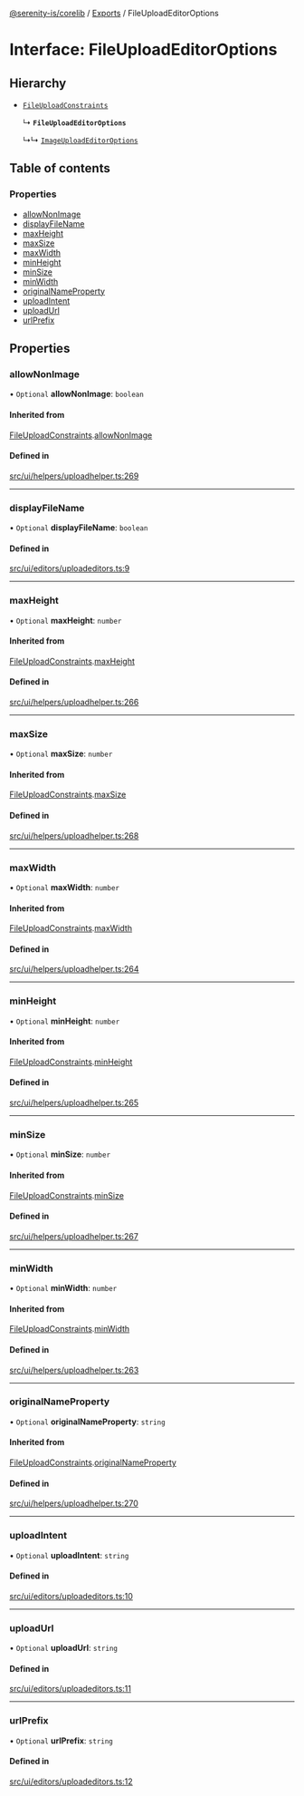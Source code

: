 [@serenity-is/corelib](../README.md) / [Exports](../modules.md) / FileUploadEditorOptions

# Interface: FileUploadEditorOptions

## Hierarchy

- [`FileUploadConstraints`](FileUploadConstraints.md)

  ↳ **`FileUploadEditorOptions`**

  ↳↳ [`ImageUploadEditorOptions`](ImageUploadEditorOptions.md)

## Table of contents

### Properties

- [allowNonImage](FileUploadEditorOptions.md#allownonimage)
- [displayFileName](FileUploadEditorOptions.md#displayfilename)
- [maxHeight](FileUploadEditorOptions.md#maxheight)
- [maxSize](FileUploadEditorOptions.md#maxsize)
- [maxWidth](FileUploadEditorOptions.md#maxwidth)
- [minHeight](FileUploadEditorOptions.md#minheight)
- [minSize](FileUploadEditorOptions.md#minsize)
- [minWidth](FileUploadEditorOptions.md#minwidth)
- [originalNameProperty](FileUploadEditorOptions.md#originalnameproperty)
- [uploadIntent](FileUploadEditorOptions.md#uploadintent)
- [uploadUrl](FileUploadEditorOptions.md#uploadurl)
- [urlPrefix](FileUploadEditorOptions.md#urlprefix)

## Properties

### allowNonImage

• `Optional` **allowNonImage**: `boolean`

#### Inherited from

[FileUploadConstraints](FileUploadConstraints.md).[allowNonImage](FileUploadConstraints.md#allownonimage)

#### Defined in

[src/ui/helpers/uploadhelper.ts:269](https://github.com/serenity-is/serenity/blob/master/packages/corelib/src/ui/helpers/uploadhelper.ts#L269)

___

### displayFileName

• `Optional` **displayFileName**: `boolean`

#### Defined in

[src/ui/editors/uploadeditors.ts:9](https://github.com/serenity-is/serenity/blob/master/packages/corelib/src/ui/editors/uploadeditors.ts#L9)

___

### maxHeight

• `Optional` **maxHeight**: `number`

#### Inherited from

[FileUploadConstraints](FileUploadConstraints.md).[maxHeight](FileUploadConstraints.md#maxheight)

#### Defined in

[src/ui/helpers/uploadhelper.ts:266](https://github.com/serenity-is/serenity/blob/master/packages/corelib/src/ui/helpers/uploadhelper.ts#L266)

___

### maxSize

• `Optional` **maxSize**: `number`

#### Inherited from

[FileUploadConstraints](FileUploadConstraints.md).[maxSize](FileUploadConstraints.md#maxsize)

#### Defined in

[src/ui/helpers/uploadhelper.ts:268](https://github.com/serenity-is/serenity/blob/master/packages/corelib/src/ui/helpers/uploadhelper.ts#L268)

___

### maxWidth

• `Optional` **maxWidth**: `number`

#### Inherited from

[FileUploadConstraints](FileUploadConstraints.md).[maxWidth](FileUploadConstraints.md#maxwidth)

#### Defined in

[src/ui/helpers/uploadhelper.ts:264](https://github.com/serenity-is/serenity/blob/master/packages/corelib/src/ui/helpers/uploadhelper.ts#L264)

___

### minHeight

• `Optional` **minHeight**: `number`

#### Inherited from

[FileUploadConstraints](FileUploadConstraints.md).[minHeight](FileUploadConstraints.md#minheight)

#### Defined in

[src/ui/helpers/uploadhelper.ts:265](https://github.com/serenity-is/serenity/blob/master/packages/corelib/src/ui/helpers/uploadhelper.ts#L265)

___

### minSize

• `Optional` **minSize**: `number`

#### Inherited from

[FileUploadConstraints](FileUploadConstraints.md).[minSize](FileUploadConstraints.md#minsize)

#### Defined in

[src/ui/helpers/uploadhelper.ts:267](https://github.com/serenity-is/serenity/blob/master/packages/corelib/src/ui/helpers/uploadhelper.ts#L267)

___

### minWidth

• `Optional` **minWidth**: `number`

#### Inherited from

[FileUploadConstraints](FileUploadConstraints.md).[minWidth](FileUploadConstraints.md#minwidth)

#### Defined in

[src/ui/helpers/uploadhelper.ts:263](https://github.com/serenity-is/serenity/blob/master/packages/corelib/src/ui/helpers/uploadhelper.ts#L263)

___

### originalNameProperty

• `Optional` **originalNameProperty**: `string`

#### Inherited from

[FileUploadConstraints](FileUploadConstraints.md).[originalNameProperty](FileUploadConstraints.md#originalnameproperty)

#### Defined in

[src/ui/helpers/uploadhelper.ts:270](https://github.com/serenity-is/serenity/blob/master/packages/corelib/src/ui/helpers/uploadhelper.ts#L270)

___

### uploadIntent

• `Optional` **uploadIntent**: `string`

#### Defined in

[src/ui/editors/uploadeditors.ts:10](https://github.com/serenity-is/serenity/blob/master/packages/corelib/src/ui/editors/uploadeditors.ts#L10)

___

### uploadUrl

• `Optional` **uploadUrl**: `string`

#### Defined in

[src/ui/editors/uploadeditors.ts:11](https://github.com/serenity-is/serenity/blob/master/packages/corelib/src/ui/editors/uploadeditors.ts#L11)

___

### urlPrefix

• `Optional` **urlPrefix**: `string`

#### Defined in

[src/ui/editors/uploadeditors.ts:12](https://github.com/serenity-is/serenity/blob/master/packages/corelib/src/ui/editors/uploadeditors.ts#L12)

